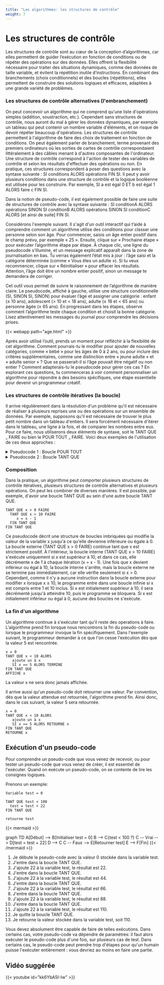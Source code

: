 ```yaml
---
title: "Les algorithmes: les structures de contrôle"
weight: 7
---
```


# Les structures de contrôle

Les structures de contrôle sont au cœur de la conception d’algorithmes, car elles permettent de guider l’exécution en fonction de conditions ou de répéter des opérations sur des données. Elles offrent la flexibilité nécessaire pour traiter des situations dynamiques, comme des données de taille variable, et évitent la répétition inutile d’instructions. En combinant des branchements (choix conditionnels) et des boucles (répétitions), elles permettent de construire des solutions logiques et efficaces, adaptées à une grande variété de problèmes.

### Les structures de contrôle alternatives (l'embranchement)

On peut concevoir un algorithme qui ne comprend qu'une liste d'opérations simples (addition, soustraction, etc.). Cependant sans structures de contrôle, nous auront du mal à gérer les données dynamiques, par exemple un tableau qui peut contenir un nombre variable d'éléments, et on risque de devoir répéter beaucoup d'opérations.
Les structures de contrôle permettent à l'algorithme de faire des choix de traitement en fonction de conditions. On peut également parler de branchement, terme provenant des premiers ordinateurs où les sorties de cartes de contrôle correspondaient littéralement à des câbles menant à d'autres composantes de l'ordinateur. Une structure de contrôle correspond à l'action de tester des variables de contrôle et selon les résultats d'effectuer des opérations ou non. En pratique, ces structures correspondent à poser des questions avec la syntaxe suivante : SI conditions ALORS opérations FIN SI. Il peut y avoir plusieurs conditions dans une structure de contrôle et la logique booléenne est utilisée pour les construire. Par exemple, SI a est égal 0 ET b est égal 1 ALORS faire c FIN SI. 

Dans la notion de pseudo-code, il est également possible de faire une suite de structures de contrôle avec la syntaxe suivante : SI conditionA ALORS opérations SINON SI conditionB ALORS opérations SINON SI conditionC ALORS [et ainsi de suite] FIN SI. 


Considérons l'exemple suivant. Il s'agit d'un outil interactif qui t’aide à comprendre comment un algorithme utilise des conditions pour classer une personne selon son âge. Pour commencer, saisis un âge entier positif dans le champ prévu, par exemple «&nbsp;25&nbsp;». Ensuite, clique sur «&nbsp;Prochaine étape&nbsp;» pour exécuter l’algorithme étape par étape. À chaque clic, une ligne du pseudocode s’illumine, et un message explicatif apparaît dans la zone de journalisation en bas. Tu verras également l’état mis à jour : l’âge saisi et la catégorie déterminée (comme «&nbsp;Vous êtes un adulte&nbsp;»). Si tu veux recommencer, clique sur «&nbsp;Réinitialiser&nbsp;» pour effacer les résultats. Attention, l’âge doit être un nombre entier positif, sinon un message te demandera de corriger.

Cet outil vous permet de suivre le raisonnement de l’algorithme de manière claire. Le pseudocode, affiché à gauche, utilise une structure conditionnelle (SI, SINON SI, SINON) pour évaluer l’âge et assigner une catégorie : enfant (≤ 10 ans), adolescent (> 10 et < 18 ans), adulte (≥ 18 et < 65 ans) ou personne âgée (≥ 65 ans). En progressant dans les étapes, observe comment l’algorithme teste chaque condition et choisit la bonne catégorie. Lisez attentivement les messages du journal pour comprendre les décisions prises.

{{< webapp path="age.html" >}}


Après avoir utilisé l’outil, prends un moment pour réfléchir à la flexibilité de cet algorithme. Comment pourrais-tu le modifier pour ajouter de nouvelles catégories, comme «&nbsp;bébé&nbsp;» pour les âges de 0 à 2 ans, ou pour inclure des critères supplémentaires, comme une distinction entre «&nbsp;jeune adulte&nbsp;» et «&nbsp;adulte senior&nbsp;» ? Que se passerait-il si l’âge pouvait être négatif ou non entier ? Comment adapterais-tu le pseudocode pour gérer ces cas ? En explorant ces questions, tu commenceras à voir comment personnaliser un algorithme pour répondre à des besoins spécifiques, une étape essentielle pour devenir un programmeur créatif.

### Les structures de contrôle itératives (la boucle)

Il arrive régulièrement dans la résolution d'un problème qu'il est nécessaire de réaliser à plusieurs reprises une ou des opérations sur un ensemble de données. Par exemple, supposons qu'il est nécessaire de trouver le plus petit nombre dans un tableau d'entiers. Il sera forcément nécessaire d'itérer dans le tableau, une ligne à la fois, et de comparer les nombres entre eux. Pour ce faire, nous utiliserons deux éléments de syntaxe, soit le TANT QUE _ FAIRE ou bien le POUR TOUT _ FAIRE. Voici deux exemples de l'utilisation de ces deux approches :


<details>
<summary>Pseudocode 1 : Boucle POUR TOUT</summary>

```plaintext
Entrées :
Tableau d'entiers : tableau[100]

Sorties :
Entier minimum

minimum = tableau[0]
POUR TOUT Entier e de tableau FAIRE
    SI e < minimum ALORS
        minimum = e;
    FIN SI
FIN POUR TOUT
```

Ce pseudocode décrit un algorithme pour trouver la valeur minimale dans un tableau d’entiers de taille 100. L’algorithme commence par initialiser la variable minimum à la première valeur du tableau (tableau[0]), en supposant que le tableau n’est pas vide. Ensuite, une boucle (POUR TOUT Entier e de tableau FAIRE) parcourt chaque élément e du tableau. À chaque itération, si l’élément e est inférieur à la valeur actuelle de minimum, alors minimum est mis à jour avec la valeur de e (minimum = e). À la fin de la boucle, minimum contient la plus petite valeur du tableau, qui est retournée comme résultat.
</details>

<details>
<summary>Pseudocode 2 : Boucle TANT QUE</summary>

```plaintext
Entrées :
Tableau d'entiers : tableau[100]

Sorties :
Entier minimum

minimum = tableau[0]
Entier iterateur = 0;
TANT QUE iterateur < 100 FAIRE
    SI tableau[iterateur] < minimum ALORS
        minimum = tableau[iterateur];
    FIN SI
    iterateur = iterateur + 1;
FIN TANT QUE
```

Ce pseudocode décrit un algorithme pour trouver la valeur minimale dans un tableau d’entiers de taille 100. Une variable minimum est initialisée avec la première valeur du tableau (tableau[0]), supposant que le tableau n’est pas vide. Une variable iterateur est initialisée à 0 pour suivre la position dans le tableau. La boucle (TANT QUE iterateur < 100 FAIRE) parcourt le tableau tant que iterateur est inférieur à 100. À chaque itération, si l’élément à l’indice iterateur (tableau[iterateur]) est inférieur à minimum, alors minimum est mis à jour avec cette valeur. Ensuite, iterateur est incrémenté de 1 (iterateur = iterateur + 1) pour passer à l’élément suivant. À la fin de la boucle, minimum contient la plus petite valeur du tableau, qui est retournée.
</details>




### Composition

Dans la pratique, un algorithme peut comporter plusieurs structures de contrôle itératives, plusieurs structures de contrôle alternatives et plusieurs opérations. On peut les combiner de diverses manières. Il est possible, par exemple, d'avoir une boucle TANT QUE au sein d'une autre boucle TANT QUE.

```plaintext
TANT QUE x > 0 FAIRE
  TANT QUE x > 10 FAIRE
     x = x - 1
  FIN TANT QUE
FIN TANT QUE
```

Ce pseudocode décrit une structure de boucles imbriquées qui modifie la valeur de la variable x jusqu'à ce qu'elle devienne inférieure ou égale à 0. La boucle externe (TANT QUE x > 0 FAIRE) continue tant que x est strictement positif. À l'intérieur, la boucle interne (TANT QUE x > 10 FAIRE) s'exécute uniquement si x est supérieur à 10, et dans ce cas, elle décrémente x de 1 à chaque itération (x = x - 1). Une fois que x devient inférieur ou égal à 10, la boucle interne s'arrête, mais la boucle externe ne se termine pas immédiatement, car elle vérifie seulement si x > 0. Cependant, comme il n'y a aucune instruction dans la boucle externe pour modifier x lorsque x ≤ 10, le programme entre dans une boucle infinie si x est compris entre 1 et 10 inclus. Si x est initialement supérieur à 10, il sera décrémenté jusqu'à atteindre 10, puis le programme se bloquera. Si x est initialement inférieur ou égal à 0, aucune des boucles ne s'exécute.

### La fin d'un algorithme

Un algorithme continue à s'exécuter tant qu'il reste des operations à faire. L'algorithme prend fin lorsque nous rencontrons la fin du pseudo-code ou lorsque le programmeur invoque la fin spécifiquement. Dans l'exemple suivant, le programmeur demander à ce que l'on cesse l'exécution dès que la valeur 5 est rencontrée.

```plaintext
x = 0
TANT QUE x < 10 ALORS
   ajoute un à x
   SI x == 5 ALORS TERMINE
FIN TANT QUE
AFFICHE x
```

La valeur x ne sera donc jamais affichée.

Il arrive aussi qu'un pseudo-code doit retourner une valeur. Par convention, dès que la valeur attendue est retournée, l'algorithme prend fin. Ainsi donc, dans le cas suivant, la valeur 5 sera retournée.

```plaintext
x = 0
TANT QUE x < 10 ALORS
   ajoute un à x
   SI x == 5 ALORS RETOURNE x
FIN TANT QUE
RETOURNE x
```

## Exécution d'un pseudo-code

Pour comprendre un pseudo-code que vous venez de recevoir, ou pour tester un pseudo-code que vous venez de créer, il est essentiel de l'exécuter. Quand on exécute un pseudo-code, on se contente de lire les consignes logiques.

Prenons un exemple:

```
Variable test = 0

TANT QUE test < 100
  test = test + 22
FIN TANT QUE

retourne test
```

{{< mermaid >}}

graph TD
    A[Début] --> B[Initialiser test = 0]
    B --> C{test < 100 ?}
    C -- Vrai --> D[test = test + 22]
    D --> C
    C -- Faux --> E[Retourner test]
    E --> F[Fin]
{{< /mermaid >}}


1. Je débute le pseudo-code avec la valeur 0 stockée dans la variable test.
2. J'entre dans la boucle TANT QUE.
3. J'ajoute 22 à la variable test, le résultat est 22.
4. J'entre dans la boucle TANT QUE.
5. J'ajoute 22 à la variable test, le résultat est 44.
6. J'entre dans la boucle TANT QUE.
7. J'ajoute 22 à la variable test, le résultat est 66.
8. J'entre dans la boucle TANT QUE.
9. J'ajoute 22 à la variable test, le résultat est 88.
10. J'entre dans la boucle TANT QUE.
11. J'ajoute 22 à la variable test, le résultat est 110.
12. Je quitte la boucle TANT QUE.
13. Je retourne la valeur stockée dans la variable test, soit 110.

Vous devez absolument être capable de faire de telles exécutions. Dans certains cas, votre pseudo-code va dépendre de paramètres: il faut alors exécuter le pseudo-code plus d'une fois, sur plusieurs cas de test. Dans certains cas, le pseudo-code peut prendre trop d'étapes pour qu'un humain puisse l'exécuter entièrement : vous devriez au moins en faire une partie.

## Vidéo suggérée



{{< youtube id="kk6YbA5I-Iw" >}}
